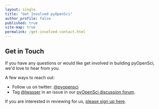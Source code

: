 ```yaml
---
layout: single
title: "Get Involved pyOpenSci"
author_profile: false
published: true
site-map: true
permalink: /get-involved-contact.html
---
```


## Get in Touch
If you have any questions or would like get involved in building pyOpenSci, 
we'd love to hear from you. 

A few ways to reach out:

* Follow us on twitter: [@pyopensci](https://www.twitter.com/pyopensci)
* Tag [@lwasser](https://www.github.com/lwasser) in an issue in our [pyOpenSci discussion forum](https://github.com/orgs/pyOpenSci/discussions/categories/general).


If you are interested in reviewing for us, [please sign up here](https://forms.gle/GHfxvmS47nQFDcBM6). 

